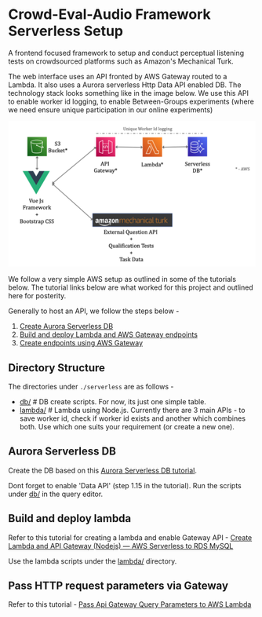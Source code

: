 # Crowd-Eval-Audio Framework Serverless Setup

A frontend focused framework to setup and conduct perceptual listening tests on crowdsourced platforms such as Amazon's Mechanical Turk.  

The web interface uses an API fronted by AWS Gateway routed to a Lambda. It also uses a Aurora serverless Http Data API enabled DB. The technology stack looks something like in the image below. We use this API to enable worker id logging, to enable Between-Groups experiments (where we need ensure unique participation in our online experiments)

![technology stack used for developing unique worker logging](assets/techstack.png "") 
  
We follow a very simple AWS setup as outlined in some of the tutorials below. The tutorial links below are what worked for this project and outlined here for posterity.

Generally to host an API, we follow the steps below -   
1. [Create Aurora Serverless DB](#aurora-serverless-db)  
2. [Build and deploy Lambda and AWS Gateway endpoints](#build-and-deploy-lambda)
3. [Create endpoints using AWS Gateway](#pass-http-request-parameters-via-gateway)

## Directory Structure
The directories under ```./serverless``` are as follows - 
* [db/](./db) # DB create scripts. For now, its just one simple table.
* [lambda/](./lambda) # Lambda using Node.js. Currently there are 3 main APIs - to save worker id, check if worker id exists and another which combines both. Use which one suits your requirement (or create a new one).  

## Aurora Serverless DB

Create the DB based on this [Aurora Serverless DB tutorial](https://aws.amazon.com/getting-started/hands-on/building-serverless-applications-with-amazon-aurora-serverless/). 

Dont forget to enable 'Data API' (step 1.15 in the tutorial). Run the scripts under [db/](./db) in the query editor.

## Build and deploy lambda

Refer to this tutorial for creating a lambda and enable Gateway API - [Create Lambda and API Gateway (Nodejs) — AWS Serverless to RDS MySQL](https://medium.com/@hk_it_er/create-lambda-and-api-gateway-nodejs-aws-serverless-to-rds-mysql-6a75243e61cc)

Use the lambda scripts under the [lambda/](./lambda/) directory.

## Pass HTTP request parameters via Gateway

Refer to this tutorial - [Pass Api Gateway Query Parameters to AWS Lambda](https://bobbyhadz.com/blog/aws-apigateway-pass-query-parameters-lambda)




